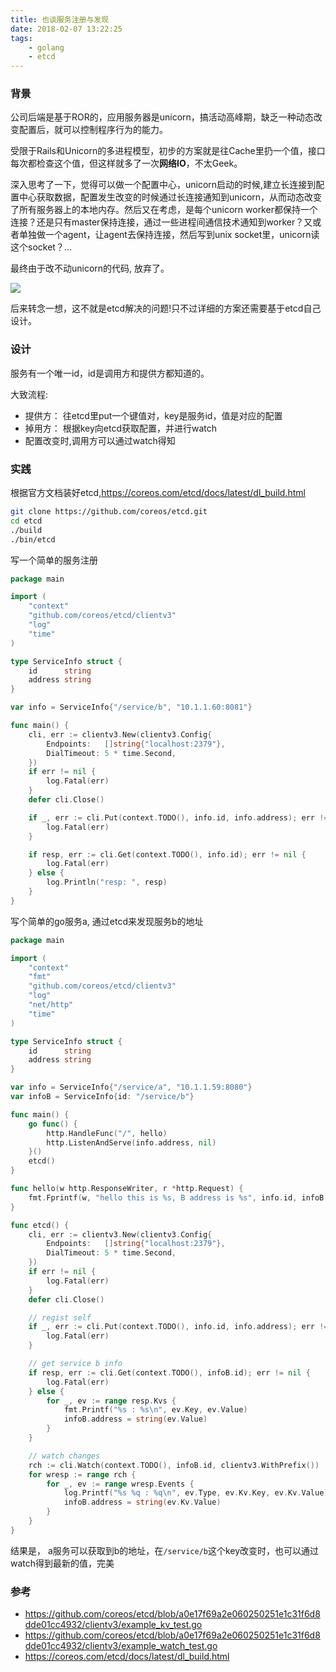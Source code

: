 ```yaml
---
title: 也谈服务注册与发现
date: 2018-02-07 13:22:25
tags: 
    - golang
    - etcd
---
```


### 背景
公司后端是基于ROR的，应用服务器是unicorn，搞活动高峰期，缺乏一种动态改变配置后，就可以控制程序行为的能力。

受限于Rails和Unicorn的多进程模型，初步的方案就是往Cache里扔一个值，接口每次都检查这个值，但这样就多了一次**网络IO**，不太Geek。

深入思考了一下，觉得可以做一个配置中心，unicorn启动的时候,建立长连接到配置中心获取数据，配置发生改变的时候通过长连接通知到unicorn，从而动态改变了所有服务器上的本地内存。然后又在考虑，是每个unicorn worker都保持一个连接？还是只有master保持连接，通过一些进程间通信技术通知到worker？又或者单独做一个agent，让agent去保持连接，然后写到unix socket里，unicorn读这个socket？...

最终由于改不动unicorn的代码, 放弃了。

![](http://7xqlni.com1.z0.glb.clouddn.com/think.jpg)

后来转念一想，这不就是etcd解决的问题!只不过详细的方案还需要基于etcd自己设计。

### 设计

服务有一个唯一id，id是调用方和提供方都知道的。

大致流程:

+ 提供方： 往etcd里put一个键值对，key是服务id，值是对应的配置
+ 掉用方： 根据key向etcd获取配置，并进行watch
+ 配置改变时,调用方可以通过watch得知


### 实践
根据官方文档装好etcd,https://coreos.com/etcd/docs/latest/dl_build.html

```bash
git clone https://github.com/coreos/etcd.git
cd etcd
./build
./bin/etcd
```

写一个简单的服务注册
```go
package main

import (
    "context"
    "github.com/coreos/etcd/clientv3"
    "log"
    "time"
)

type ServiceInfo struct {
    id      string
    address string
}

var info = ServiceInfo{"/service/b", "10.1.1.60:8081"}

func main() {
    cli, err := clientv3.New(clientv3.Config{
        Endpoints:   []string{"localhost:2379"},
        DialTimeout: 5 * time.Second,
    })
    if err != nil {
        log.Fatal(err)
    }
    defer cli.Close()

    if _, err := cli.Put(context.TODO(), info.id, info.address); err != nil {
        log.Fatal(err)
    }

    if resp, err := cli.Get(context.TODO(), info.id); err != nil {
        log.Fatal(err)
    } else {
        log.Println("resp: ", resp)
    }
}

```

写个简单的go服务a, 通过etcd来发现服务b的地址

```go
package main

import (
    "context"
    "fmt"
    "github.com/coreos/etcd/clientv3"
    "log"
    "net/http"
    "time"
)

type ServiceInfo struct {
    id      string
    address string
}

var info = ServiceInfo{"/service/a", "10.1.1.59:8080"}
var infoB = ServiceInfo{id: "/service/b"}

func main() {
    go func() {
        http.HandleFunc("/", hello)
        http.ListenAndServe(info.address, nil)
    }()
    etcd()
}

func hello(w http.ResponseWriter, r *http.Request) {
    fmt.Fprintf(w, "hello this is %s, B address is %s", info.id, infoB.address)
}

func etcd() {
    cli, err := clientv3.New(clientv3.Config{
        Endpoints:   []string{"localhost:2379"},
        DialTimeout: 5 * time.Second,
    })
    if err != nil {
        log.Fatal(err)
    }
    defer cli.Close()

    // regist self
    if _, err := cli.Put(context.TODO(), info.id, info.address); err != nil {
        log.Fatal(err)
    }

    // get service b info
    if resp, err := cli.Get(context.TODO(), infoB.id); err != nil {
        log.Fatal(err)
    } else {
        for _, ev := range resp.Kvs {
            fmt.Printf("%s : %s\n", ev.Key, ev.Value)
            infoB.address = string(ev.Value)
        }
    }

    // watch changes
    rch := cli.Watch(context.TODO(), infoB.id, clientv3.WithPrefix())
    for wresp := range rch {
        for _, ev := range wresp.Events {
            log.Printf("%s %q : %q\n", ev.Type, ev.Kv.Key, ev.Kv.Value)
            infoB.address = string(ev.Kv.Value)
        }
    }
}
```

结果是， a服务可以获取到b的地址，在`/service/b`这个key改变时，也可以通过watch得到最新的值，完美

### 参考
+ https://github.com/coreos/etcd/blob/a0e17f69a2e060250251e1c31f6d8dde01cc4932/clientv3/example_kv_test.go
+ https://github.com/coreos/etcd/blob/a0e17f69a2e060250251e1c31f6d8dde01cc4932/clientv3/example_watch_test.go
+ https://coreos.com/etcd/docs/latest/dl_build.html